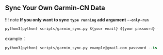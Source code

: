 ## Sync Your Own Garmin-CN Data

!!! note
	**If you only want to sync `type running` add argument `--only-run`**

```python
python3(python) scripts/garmin_sync.py ${your email} ${your password} --is-cn
```
example：
```python
python3(python) scripts/garmin_sync.py example@gmail.com password --is-cn
```

